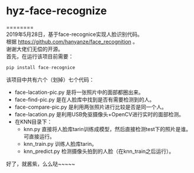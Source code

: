 # hyz-face-recognize
========<br>
2019年5月28日，基于face-recognice实现人脸识别代码。<br>
根据 https://github.com/hanyanze/face_recognition 。<br>
谢谢大佬们无偿的开源。<br>
首先，在运行该项目前需要：<br>
```python
pip install face-recognice
```
该项目中共有六个（划掉）七个代码：<br>

* face-lacation-pic.py 是将一张照片中的面部都圈出来。<br>
* face-find-pic.py 是在人脸库中找到是否有需要检测到的人。<br>
* face-compare-pic.py 是利用两张照片进行比较是否是同一个人。<br>
* face-lacation.py 是利用USB免驱摄像头+OpenCV进行实时的面部检测。<br>
* 在KNN目录下：<br>
  * knn.py 直接将人脸库tarin训练成模型，然后直接检测test下的照片是谁。<br>
  可直接运行。<br>
  * knn_train.py 训练人脸库tarin。<br>
  * knn_predict.py 检测摄像头拍到的人脸（在knn_train之后运行）。<br>
 
好了，就酱紫，么么哒~~~~~
